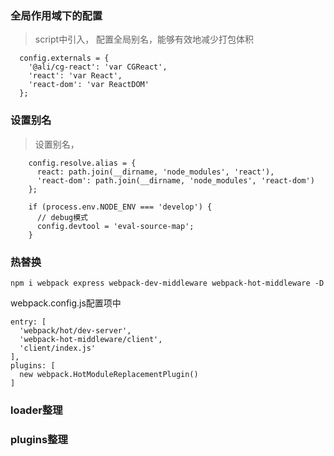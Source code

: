 ### 全局作用域下的配置

> script中引入， 配置全局别名，能够有效地减少打包体积

```
  config.externals = {
    '@ali/cg-react': 'var CGReact',
    'react': 'var React',
    'react-dom': 'var ReactDOM'
  };
```

### 设置别名

> 设置别名，

```
    config.resolve.alias = {
      react: path.join(__dirname, 'node_modules', 'react'),
      'react-dom': path.join(__dirname, 'node_modules', 'react-dom')
    };

    if (process.env.NODE_ENV === 'develop') {
      // debug模式
      config.devtool = 'eval-source-map';
    }
```

### 热替换

```
npm i webpack express webpack-dev-middleware webpack-hot-middleware -D
```

webpack.config.js配置项中
```
entry: [
  'webpack/hot/dev-server',
  'webpack-hot-middleware/client',
  'client/index.js'
],
plugins: [
  new webpack.HotModuleReplacementPlugin()
]
```


### loader整理

### plugins整理
